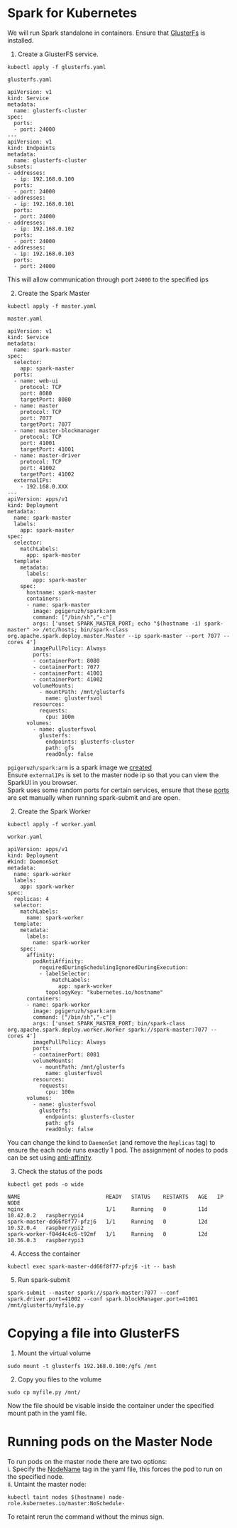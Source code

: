 # Spark for Kubernetes
We will run Spark standalone in containers. Ensure that [GlusterFs](https://github.com/pgigeruzh/spark#glusterfs) is installed.

1. Create a GlusterFS service. 
```
kubectl apply -f glusterfs.yaml
```
`glusterfs.yaml`
```
apiVersion: v1
kind: Service
metadata:
  name: glusterfs-cluster
spec:
  ports:
  - port: 24000
---
apiVersion: v1
kind: Endpoints
metadata:
  name: glusterfs-cluster
subsets:
- addresses:
  - ip: 192.168.0.100
  ports:
  - port: 24000
- addresses:
  - ip: 192.168.0.101
  ports:
  - port: 24000
- addresses:
  - ip: 192.168.0.102
  ports:
  - port: 24000
- addresses:
  - ip: 192.168.0.103
  ports:
  - port: 24000
```
This will allow communication through port `24000` to the specified ips 

2. Create the Spark Master
```
kubectl apply -f master.yaml
```
`master.yaml`
```
apiVersion: v1
kind: Service
metadata:
  name: spark-master
spec:
  selector:
    app: spark-master
  ports:
  - name: web-ui
    protocol: TCP
    port: 8080
    targetPort: 8080
  - name: master
    protocol: TCP
    port: 7077
    targetPort: 7077
  - name: master-blockmanager
    protocol: TCP
    port: 41001
    targetPort: 41001
  - name: master-driver
    protocol: TCP
    port: 41002
    targetPort: 41002
  externalIPs:
    - 192.168.0.XXX
---
apiVersion: apps/v1
kind: Deployment
metadata:
  name: spark-master
  labels:
    app: spark-master
spec:
  selector:
    matchLabels:
      app: spark-master
  template:
    metadata:
      labels:
        app: spark-master
    spec:
      hostname: spark-master
      containers:
      - name: spark-master
        image: pgigeruzh/spark:arm
        command: ["/bin/sh","-c"]
        args: ['unset SPARK_MASTER_PORT; echo "$(hostname -i) spark-master" >> /etc/hosts; bin/spark-class org.apache.spark.deploy.master.Master --ip spark-master --port 7077 --cores 4']
        imagePullPolicy: Always
        ports:
        - containerPort: 8080
        - containerPort: 7077
        - containerPort: 41001
        - containerPort: 41002
        volumeMounts:
          - mountPath: /mnt/glusterfs
            name: glusterfsvol
        resources:
          requests:
            cpu: 100m
      volumes:
        - name: glusterfsvol
          glusterfs:
            endpoints: glusterfs-cluster
            path: gfs
            readOnly: false
```
`pgigeruzh/spark:arm` is a spark image we [created](https://github.com/pgigeruzh/spark/blob/master/Dockerfile)  
Ensure `externalIPs` is set to the master node ip so that you can view the SparkUI in you browser.   
Spark uses some random ports for certain services, ensure that these [ports](https://spark.apache.org/docs/latest/configuration.html) are set manually when running spark-submit and are open.

2. Create the Spark Worker
```
kubectl apply -f worker.yaml
```
`worker.yaml`
```
apiVersion: apps/v1
kind: Deployment
#kind: DaemonSet
metadata:
  name: spark-worker
  labels:
    app: spark-worker
spec:
  replicas: 4
  selector:
    matchLabels:
      name: spark-worker
  template:
    metadata:
      labels:
        name: spark-worker
    spec:
      affinity:
        podAntiAffinity:
          requiredDuringSchedulingIgnoredDuringExecution:
          - labelSelector:
              matchLabels:
                app: spark-worker
            topologyKey: "kubernetes.io/hostname"
      containers:
      - name: spark-worker
        image: pgigeruzh/spark:arm
        command: ["/bin/sh","-c"]
        args: ['unset SPARK_MASTER_PORT; bin/spark-class org.apache.spark.deploy.worker.Worker spark://spark-master:7077 --cores 4']
        imagePullPolicy: Always
        ports:
        - containerPort: 8081
        volumeMounts:
          - mountPath: /mnt/glusterfs
            name: glusterfsvol
        resources:
          requests:
            cpu: 100m
      volumes:
        - name: glusterfsvol
          glusterfs:
            endpoints: glusterfs-cluster
            path: gfs
            readOnly: false
```
You can change the kind to `DaemonSet` (and remove the `Replicas` tag) to ensure the each node runs exactly 1 pod. The assignment of nodes to pods can be set using [anti-affinity](https://kubernetes.io/docs/concepts/configuration/assign-pod-node/#affinity-and-anti-affinity).  

3. Check the status of the pods
```
kubectl get pods -o wide

NAME                           READY   STATUS    RESTARTS   AGE   IP          NODE           
nginx                          1/1     Running   0          11d   10.42.0.2   raspberrypi4   
spark-master-dd66f8f77-pfzj6   1/1     Running   0          12d   10.32.0.4   raspberrypi2   
spark-worker-f84d4c4c6-t92mf   1/1     Running   0          12d   10.36.0.3   raspberrypi3   
```
4. Access the container
```
kubectl exec spark-master-dd66f8f77-pfzj6 -it -- bash 
```
5. Run spark-submit
```
spark-submit --master spark://spark-master:7077 --conf spark.driver.port=41002 --conf spark.blockManager.port=41001 /mnt/glusterfs/myfile.py
```

# Copying a file into GlusterFS
1. Mount the virtual volume
```
sudo mount -t glusterfs 192.168.0.100:/gfs /mnt
```
2. Copy you files to the volume
```
sudo cp myfile.py /mnt/
```
Now the file should be visable inside the container under the specified mount path in the yaml file.

# Running pods on the Master Node
To run pods on the master node there are two options:  
i. Specify the [NodeName](https://kubernetes.io/docs/concepts/configuration/assign-pod-node/#nodename) tag in the yaml file, this forces the pod to run on the specified node.  
ii. Untaint the master node:  
```
kubectl taint nodes $(hostname) node-role.kubernetes.io/master:NoSchedule-
```
To retaint rerun the command without the minus sign.